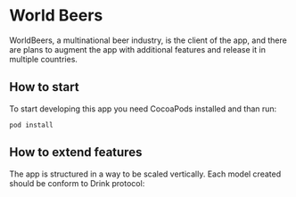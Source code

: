 # World Beers

WorldBeers, a multinational beer industry, is the client of the app, and there are plans to augment the app with additional features and release it in multiple countries.



## How to start
To start developing this app you need CocoaPods installed and than run:

```
pod install
```

## How to extend features
The app is structured in a way to be scaled vertically. 
Each model created should be conform to Drink protocol:
